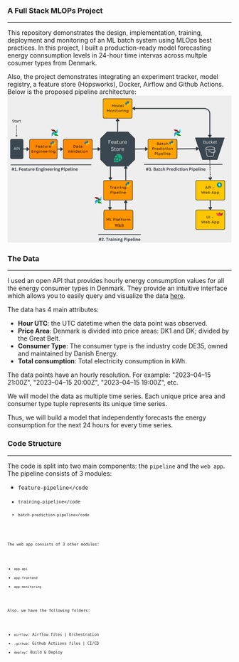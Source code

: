 <!-- @format -->

### A Full Stack MLOPs Project

---

This repository demonstrates the design, implementation, training, deployment and monitoring of an ML batch system using MLOps best practices.
In this project, I built a production-ready model forecasting energy connsumption levels in 24-hour time intervas across multple cosumer types from Denmark.

Also, the project demonstrates integrating an experiment tracker, model registry, a feature store (Hopsworks), Docker, Airflow and Github Actions.
Below is the proposed pipeline architecture:
![](./Pipeline%20architecture.png)

### The Data

---

I used an open API that provides hourly energy consumption values for all the energy consumer types in Denmark.
They provide an intuitive interface which allows you to easily query and visualize the data [here](https://www.energidataservice.dk/tso-electricity/ConsumptionDE35Hour).

The data has 4 main attributes:

- **Hour UTC**: the UTC datetime when the data point was observed.
- **Price Area**: Denmark is divided into price areas: DK1 and DK; divided by the Great Belt.
- **Consumer Type**: The consumer type is the industry code DE35, owned and maintained by Danish Energy.
- **Total consumption**: Total electricity consumption in kWh.

The data points have an hourly resolution. For example: "2023–04–15 21:00Z", "2023–04–15 20:00Z", "2023–04–15 19:00Z", etc.

We will model the data as multiple time series. Each unique price area and consumer type tuple represents its unique time series.

Thus, we will build a model that independently forecasts the energy consumption for the next 24 hours for every time series.

### Code Structure

---

The code is split into two main components: the <code>pipeline</code> and the <code>web app</code>.
The pipeline consists of 3 modules:

- <code>feature-pipeline</code
- <code>training-pipeline</code
- <code>batch-prediction-pipeline</code

The web app consists of 3 other modules:

- <code>app-api</code>
- <code>app-frontend</code>
- <code>app-monitoring</code>

Also, we have the following folders:

- <code>airflow</code>: Airflow files | Orchestration
- <code>.github</code>: Github Actiions files | CI/CD
- <code>deploy</code>: Build & Deploy
